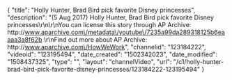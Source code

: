 {
    "title": "Holly Hunter, Brad Bird pick favorite Disney princesses",
    "description": "(5 Aug 2017) Holly Hunter, Brad Bird pick favorite Disney princesses\r\n\r\nYou can license this story through AP Archive: http:\/\/www.aparchive.com\/metadata\/youtube\/7235a99da289318125b6eaaaa3a8f62b \r\nFind out more about AP Archive: http:\/\/www.aparchive.com\/HowWeWork",
    "channelid": "123184222",
    "videoid": "123195494",
    "date_created": "1502342023",
    "date_modified": "1508437325",
    "type": "",
    "layout": "channelVideo",
    "url": "\/c1\/holly-hunter-brad-bird-pick-favorite-disney-princesses\/123184222-123195494"
}